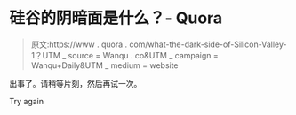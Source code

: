 # 硅谷的阴暗面是什么？- Quora

> 原文:https://www . quora . com/what-the-dark-side-of-Silicon-Valley-1？UTM _ source = Wanqu . co&UTM _ campaign = Wanqu+Daily&UTM _ medium = website

出事了。请稍等片刻，然后再试一次。

Try again